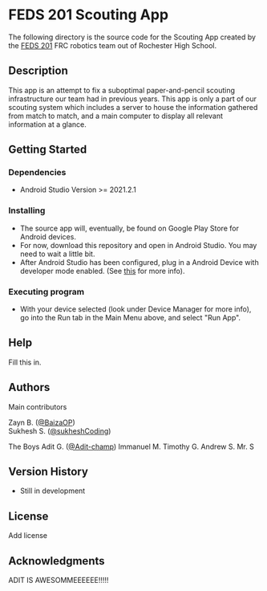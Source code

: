 # FEDS 201 Scouting App

The following directory is the source code for the Scouting App created by the [FEDS 201](https://www.feds201.com/) FRC robotics team
out of Rochester High School.

## Description

This app is an attempt to fix a suboptimal paper-and-pencil scouting infrastructure our team had in previous years.
This app is only a part of our scouting system which includes a server to house the information 
gathered from match to match, and a main computer to display all relevant information at a glance.

## Getting Started

### Dependencies

* Android Studio Version >= 2021.2.1

### Installing

* The source app will, eventually, be found on Google Play Store for Android devices. 
* For now, download this repository and open in Android Studio. You may need to wait a little bit.
* After Android Studio has been configured, plug in a Android Device with developer mode enabled. (See [this](https://www.lifewire.com/how-to-enable-developer-mode-on-android-4684044) for more info).

### Executing program

* With your device selected (look under Device Manager for more info), go into the Run tab in the Main Menu above, and select "Run App".

## Help

Fill this in. 

## Authors

Main contributors

Zayn B. ([@BaizaOP](https://github.com/BaizaOP))  
Sukhesh S. ([@sukheshCoding](https://github.com/sukheshCoding))

The Boys
Adit G. ([@Adit-champ](https://github.com/Adit-champ))
Immanuel M.
Timothy G.
Andrew S.
Mr. S

## Version History

* Still in development

## License

Add license

## Acknowledgments

ADIT IS AWESOMMEEEEEE!!!!!